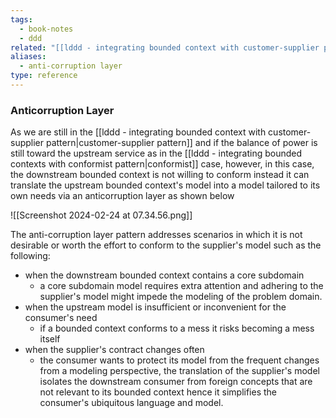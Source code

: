 ```yaml
---
tags:
  - book-notes
  - ddd
related: "[[lddd - integrating bounded context with customer-supplier pattern]]"
aliases:
  - anti-corruption layer
type: reference
---
```

### Anticorruption Layer
As we are still in the [[lddd - integrating bounded context with customer-supplier pattern|customer-supplier pattern]] and if the balance of power is still toward the upstream service as in the [[lddd - integrating bounded contexts with conformist pattern|conformist]] case, however, in this case, the downstream bounded context is not willing to conform instead it can translate the upstream bounded context's model into a model tailored to its own needs via an anticorruption layer as shown below 

![[Screenshot 2024-02-24 at 07.34.56.png]]

The anti-corruption layer pattern addresses scenarios in which it is not desirable or worth the effort to conform to the supplier's model such as the following:
- when the downstream bounded context contains a core subdomain
	- a core subdomain model requires extra attention and adhering to the supplier's model might impede the modeling of the problem domain.
- when the upstream model is insufficient or inconvenient for the consumer's need
	- if a bounded context conforms to a mess it risks becoming a mess itself
- when the supplier's contract changes often
	- the consumer wants to protect its model from the frequent changes
from a modeling perspective, the translation of the supplier's model isolates the downstream consumer from foreign concepts that are not relevant to its bounded context hence it simplifies the consumer's ubiquitous language and model.
